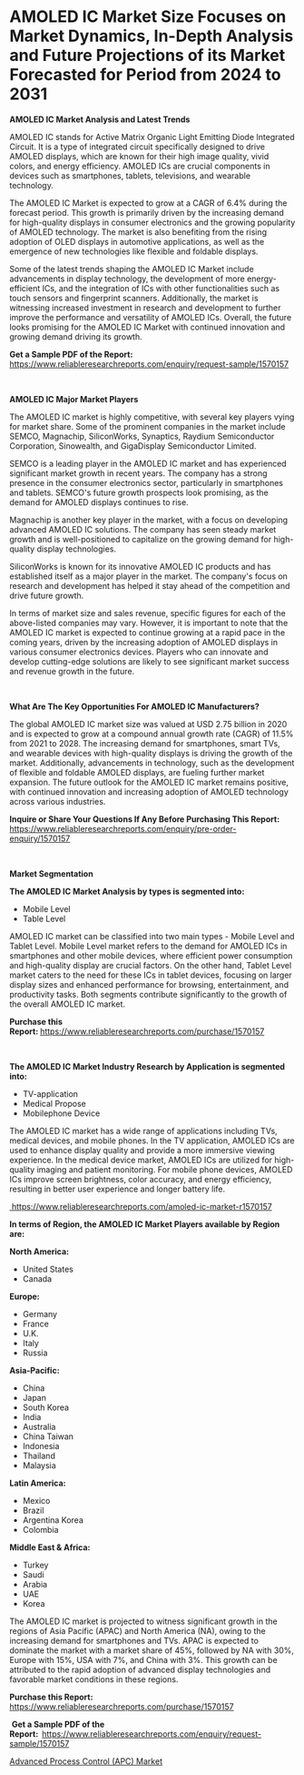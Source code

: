 <p><h1>AMOLED IC Market Size Focuses on Market Dynamics, In-Depth Analysis and Future Projections of its Market Forecasted for Period from 2024 to 2031</h1></p><p><strong>AMOLED IC Market Analysis and Latest Trends</strong></p>
<p><p>AMOLED IC stands for Active Matrix Organic Light Emitting Diode Integrated Circuit. It is a type of integrated circuit specifically designed to drive AMOLED displays, which are known for their high image quality, vivid colors, and energy efficiency. AMOLED ICs are crucial components in devices such as smartphones, tablets, televisions, and wearable technology.</p><p>The AMOLED IC Market is expected to grow at a CAGR of 6.4% during the forecast period. This growth is primarily driven by the increasing demand for high-quality displays in consumer electronics and the growing popularity of AMOLED technology. The market is also benefiting from the rising adoption of OLED displays in automotive applications, as well as the emergence of new technologies like flexible and foldable displays.</p><p>Some of the latest trends shaping the AMOLED IC Market include advancements in display technology, the development of more energy-efficient ICs, and the integration of ICs with other functionalities such as touch sensors and fingerprint scanners. Additionally, the market is witnessing increased investment in research and development to further improve the performance and versatility of AMOLED ICs. Overall, the future looks promising for the AMOLED IC Market with continued innovation and growing demand driving its growth.</p></p>
<p><strong>Get a Sample PDF of the Report:&nbsp;</strong> <a href="https://www.reliableresearchreports.com/enquiry/request-sample/1570157">https://www.reliableresearchreports.com/enquiry/request-sample/1570157</a></p>
<p>&nbsp;</p>
<p><strong>AMOLED IC Major Market Players</strong></p>
<p><p>The AMOLED IC market is highly competitive, with several key players vying for market share. Some of the prominent companies in the market include SEMCO, Magnachip, SiliconWorks, Synaptics, Raydium Semiconductor Corporation, Sinowealth, and GigaDisplay Semiconductor Limited. </p><p>SEMCO is a leading player in the AMOLED IC market and has experienced significant market growth in recent years. The company has a strong presence in the consumer electronics sector, particularly in smartphones and tablets. SEMCO's future growth prospects look promising, as the demand for AMOLED displays continues to rise.</p><p>Magnachip is another key player in the market, with a focus on developing advanced AMOLED IC solutions. The company has seen steady market growth and is well-positioned to capitalize on the growing demand for high-quality display technologies.</p><p>SiliconWorks is known for its innovative AMOLED IC products and has established itself as a major player in the market. The company's focus on research and development has helped it stay ahead of the competition and drive future growth.</p><p>In terms of market size and sales revenue, specific figures for each of the above-listed companies may vary. However, it is important to note that the AMOLED IC market is expected to continue growing at a rapid pace in the coming years, driven by the increasing adoption of AMOLED displays in various consumer electronics devices. Players who can innovate and develop cutting-edge solutions are likely to see significant market success and revenue growth in the future.</p></p>
<p>&nbsp;</p>
<p><strong>What Are The Key Opportunities For AMOLED IC Manufacturers?</strong></p>
<p><p>The global AMOLED IC market size was valued at USD 2.75 billion in 2020 and is expected to grow at a compound annual growth rate (CAGR) of 11.5% from 2021 to 2028. The increasing demand for smartphones, smart TVs, and wearable devices with high-quality displays is driving the growth of the market. Additionally, advancements in technology, such as the development of flexible and foldable AMOLED displays, are fueling further market expansion. The future outlook for the AMOLED IC market remains positive, with continued innovation and increasing adoption of AMOLED technology across various industries.</p></p>
<p><strong>Inquire or Share Your Questions If Any Before Purchasing This Report:</strong> <a href="https://www.reliableresearchreports.com/enquiry/pre-order-enquiry/1570157">https://www.reliableresearchreports.com/enquiry/pre-order-enquiry/1570157</a></p>
<p>&nbsp;</p>
<p><strong>Market Segmentation</strong></p>
<p><strong>The AMOLED IC Market Analysis by types is segmented into:</strong></p>
<p><ul><li>Mobile Level</li><li>Table Level</li></ul></p>
<p><p>AMOLED IC market can be classified into two main types - Mobile Level and Tablet Level. Mobile Level market refers to the demand for AMOLED ICs in smartphones and other mobile devices, where efficient power consumption and high-quality display are crucial factors. On the other hand, Tablet Level market caters to the need for these ICs in tablet devices, focusing on larger display sizes and enhanced performance for browsing, entertainment, and productivity tasks. Both segments contribute significantly to the growth of the overall AMOLED IC market.</p></p>
<p><strong>Purchase this Report:&nbsp;</strong><a href="https://www.reliableresearchreports.com/purchase/1570157">https://www.reliableresearchreports.com/purchase/1570157</a></p>
<p>&nbsp;</p>
<p><strong>The AMOLED IC Market Industry Research by Application is segmented into:</strong></p>
<p><ul><li>TV-application</li><li>Medical Propose</li><li>Mobilephone Device</li></ul></p>
<p><p>The AMOLED IC market has a wide range of applications including TVs, medical devices, and mobile phones. In the TV application, AMOLED ICs are used to enhance display quality and provide a more immersive viewing experience. In the medical device market, AMOLED ICs are utilized for high-quality imaging and patient monitoring. For mobile phone devices, AMOLED ICs improve screen brightness, color accuracy, and energy efficiency, resulting in better user experience and longer battery life.</p></p>
<p><a href="https://www.reliableresearchreports.com/amoled-ic-market-r1570157">&nbsp;https://www.reliableresearchreports.com/amoled-ic-market-r1570157</a></p>
<p><strong>In terms of Region, the AMOLED IC Market Players available by Region are:</strong></p>
<p>
    <p> <strong> North America: </strong>
        <ul>
            <li>United States</li>
            <li>Canada</li>
        </ul>
        </p> 
    <p> <strong> Europe: </strong>
        <ul>
            <li>Germany</li>
            <li>France</li>
            <li>U.K.</li>
            <li>Italy</li>
            <li>Russia</li>
        </ul>
        </p> 
    <p> <strong> Asia-Pacific: </strong>
        <ul>
            <li>China</li>
            <li>Japan</li>
            <li>South Korea</li>
            <li>India</li>
            <li>Australia</li>
            <li>China Taiwan</li>
            <li>Indonesia</li>
            <li>Thailand</li>
            <li>Malaysia</li>
        </ul>
        </p> 
    <p> <strong> Latin America: </strong>
        <ul>
            <li>Mexico</li>
            <li>Brazil</li>
            <li>Argentina Korea</li>
            <li>Colombia</li>
        </ul>
        </p> 
    <p> <strong> Middle East & Africa: </strong>
        <ul>
            <li>Turkey</li>
            <li>Saudi</li>
            <li>Arabia</li>
            <li>UAE</li>
            <li>Korea</li>
        </ul>
    </p>
    </p>
<p><p>The AMOLED IC market is projected to witness significant growth in the regions of Asia Pacific (APAC) and North America (NA), owing to the increasing demand for smartphones and TVs. APAC is expected to dominate the market with a market share of 45%, followed by NA with 30%, Europe with 15%, USA with 7%, and China with 3%. This growth can be attributed to the rapid adoption of advanced display technologies and favorable market conditions in these regions.</p></p>
<p><strong>Purchase this Report: </strong><a href="https://www.reliableresearchreports.com/purchase/1570157">https://www.reliableresearchreports.com/purchase/1570157</a></p>
<p>&nbsp;<strong>Get a Sample PDF of the Report:&nbsp;&nbsp;</strong><a href="https://www.reliableresearchreports.com/enquiry/request-sample/1570157">https://www.reliableresearchreports.com/enquiry/request-sample/1570157</a></p>
<p><strong></strong></p>
<p><p><a href="https://view.publitas.com/reportprime-1/insights-into-the-advanced-process-control-apc-market-size-which-is-expanding-with-a-6-9-cagr-from-2024-2031/">Advanced Process Control (APC) Market</a></p></p>